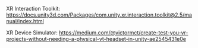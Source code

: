 XR Interaction Toolkit:
https://docs.unity3d.com/Packages/com.unity.xr.interaction.toolkit@2.5/manual/index.html

XR Device Simulator:
https://medium.com/@victormct/create-test-you-vr-projects-without-needing-a-physical-vt-headset-in-unity-ae2545431e0e
